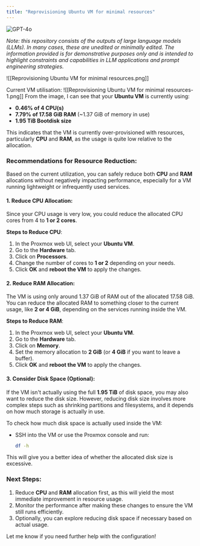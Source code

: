 ```yaml
---
title: "Reprovisioning Ubuntu VM for minimal resources"
---
```

![GPT-4o](https://img.shields.io/badge/GPT--4o-3333FF?style=for-the-badge&logo=openai&logoColor=white)



*Note: this repository consists of the outputs of large language models (LLMs). In many cases, these are unedited or minimally edited. The information provided is for demonstrative purposes only and is intended to highlight constraints and capabilities in LLM applications and prompt engineering strategies.*


![[Reprovisioning Ubuntu VM for minimal resources.png]]

Current VM utilisation:
![[Reprovisioning Ubuntu VM for minimal resources-1.png]]
From the image, I can see that your **Ubuntu VM** is currently using:

- **0.46% of 4 CPU(s)**
- **7.79% of 17.58 GiB RAM** (~1.37 GiB of memory in use)
- **1.95 TiB Bootdisk size**

This indicates that the VM is currently over-provisioned with resources, particularly **CPU** and **RAM**, as the usage is quite low relative to the allocation.

### Recommendations for Resource Reduction:
Based on the current utilization, you can safely reduce both **CPU** and **RAM** allocations without negatively impacting performance, especially for a VM running lightweight or infrequently used services.

#### 1. **Reduce CPU Allocation**:
Since your CPU usage is very low, you could reduce the allocated CPU cores from 4 to **1 or 2 cores**.

**Steps to Reduce CPU**:
1. In the Proxmox web UI, select your **Ubuntu VM**.
2. Go to the **Hardware** tab.
3. Click on **Processors**.
4. Change the number of cores to **1 or 2** depending on your needs.
5. Click **OK** and **reboot the VM** to apply the changes.

#### 2. **Reduce RAM Allocation**:
The VM is using only around 1.37 GiB of RAM out of the allocated 17.58 GiB. You can reduce the allocated RAM to something closer to the current usage, like **2 or 4 GiB**, depending on the services running inside the VM.

**Steps to Reduce RAM**:
1. In the Proxmox web UI, select your **Ubuntu VM**.
2. Go to the **Hardware** tab.
3. Click on **Memory**.
4. Set the memory allocation to **2 GiB** (or **4 GiB** if you want to leave a buffer).
5. Click **OK** and **reboot the VM** to apply the changes.

#### 3. **Consider Disk Space (Optional)**:
If the VM isn't actually using the full **1.95 TiB** of disk space, you may also want to reduce the disk size. However, reducing disk size involves more complex steps such as shrinking partitions and filesystems, and it depends on how much storage is actually in use.

To check how much disk space is actually used inside the VM:
- SSH into the VM or use the Proxmox console and run:
  ```bash
  df -h
  ```

This will give you a better idea of whether the allocated disk size is excessive.

### Next Steps:
1. Reduce **CPU** and **RAM** allocation first, as this will yield the most immediate improvement in resource usage.
2. Monitor the performance after making these changes to ensure the VM still runs efficiently.
3. Optionally, you can explore reducing disk space if necessary based on actual usage.

Let me know if you need further help with the configuration!